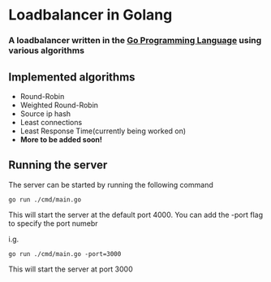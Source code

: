 # Loadbalancer in Golang

### A loadbalancer written in the [Go Programming Language](https://go.dev/) using various algorithms

## Implemented algorithms

- Round-Robin
- Weighted Round-Robin
- Source ip hash
- Least connections
- Least Response Time(currently being worked on)
- **More to be added soon!**

## Running the server

The server can be started by running the following command

    go run ./cmd/main.go 

This will start the server at the default port 4000. You can add the -port flag to specify the port numebr

i.g.

    go run ./cmd/main.go -port=3000

This will start the server at port 3000
